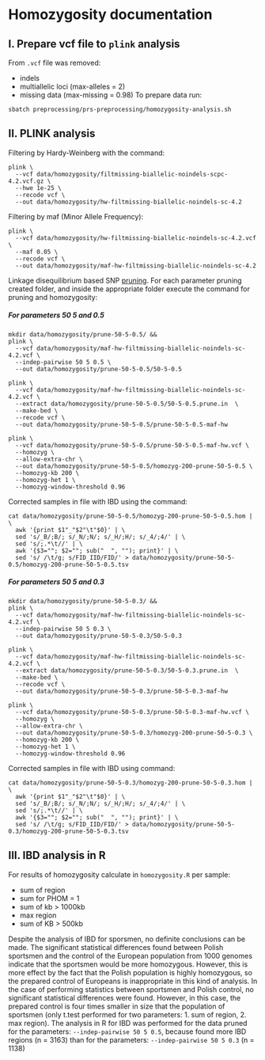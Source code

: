 
# Homozygosity documentation

## I. Prepare vcf file to `plink` analysis

From `.vcf` file was removed:
 -  indels
 -  multiallelic loci (max-alleles = 2)
 -  missing data (max-missing = 0.98)
To prepare data run:
```
sbatch preprocessing/prs-preprocessing/homozygosity-analysis.sh
``` 
## II. PLINK analysis
Filtering by Hardy-Weinberg with the command:
```
plink \
  --vcf data/homozygosity/filtmissing-biallelic-noindels-scpc-4.2.vcf.gz \
  --hwe 1e-25 \
  --recode vcf \
  --out data/homozygosity/hw-filtmissing-biallelic-noindels-sc-4.2

```

Filtering by maf (Minor Allele Frequency):
```
plink \
  --vcf data/homozygosity/hw-filtmissing-biallelic-noindels-sc-4.2.vcf \
  --maf 0.05 \
  --recode vcf \
  --out data/homozygosity/maf-hw-filtmissing-biallelic-noindels-sc-4.2
```

Linkage disequilibrium based SNP [pruning](https://zzz.bwh.harvard.edu/plink/summary.shtml). For each parameter pruning created folder, and inside the appropriate folder execute the command for pruning and homozygosity:
##### For parameters 50 5 and 0.5
```
mkdir data/homozygosity/prune-50-5-0.5/ &&
plink \
  --vcf data/homozygosity/maf-hw-filtmissing-biallelic-noindels-sc-4.2.vcf \
  --indep-pairwise 50 5 0.5 \
  --out data/homozygosity/prune-50-5-0.5/50-5-0.5
```

```
plink \
  --vcf data/homozygosity/maf-hw-filtmissing-biallelic-noindels-sc-4.2.vcf \
  --extract data/homozygosity/prune-50-5-0.5/50-5-0.5.prune.in  \
  --make-bed \
  --recode vcf \
  --out data/homozygosity/prune-50-5-0.5/prune-50-5-0.5-maf-hw
```

```
plink \
  --vcf data/homozygosity/prune-50-5-0.5/prune-50-5-0.5-maf-hw.vcf \
  --homozyg \
  --allow-extra-chr \
  --out data/homozygosity/prune-50-5-0.5/homozyg-200-prune-50-5-0.5 \
  --homozyg-kb 200 \
  --homozyg-het 1 \
  --homozyg-window-threshold 0.96
```

Corrected samples in file with IBD using the command:
```
cat data/homozygosity/prune-50-5-0.5/homozyg-200-prune-50-5-0.5.hom | \
  awk '{print $1"_"$2"\t"$0}' | \
  sed 's/_B/;B/; s/_N/;N/; s/_H/;H/; s/_4/;4/' | \
  sed 's/;.*\t//' | \
  awk '{$3=""; $2=""; sub("  ", ""); print}' | \
  sed 's/ /\t/g; s/FID_IID/FID/' > data/homozygosity/prune-50-5-0.5/homozyg-200-prune-50-5-0.5.tsv
```

##### For parameters 50 5 and 0.3
```
mkdir data/homozygosity/prune-50-5-0.3/ &&
plink \
  --vcf data/homozygosity/maf-hw-filtmissing-biallelic-noindels-sc-4.2.vcf \
  --indep-pairwise 50 5 0.3 \
  --out data/homozygosity/prune-50-5-0.3/50-5-0.3
```

```
plink \
  --vcf data/homozygosity/maf-hw-filtmissing-biallelic-noindels-sc-4.2.vcf \
  --extract data/homozygosity/prune-50-5-0.3/50-5-0.3.prune.in  \
  --make-bed \
  --recode vcf \
  --out data/homozygosity/prune-50-5-0.3/prune-50-5-0.3-maf-hw
```

```
plink \
  --vcf data/homozygosity/prune-50-5-0.3/prune-50-5-0.3-maf-hw.vcf \
  --homozyg \
  --allow-extra-chr \
  --out data/homozygosity/prune-50-5-0.3/homozyg-200-prune-50-5-0.3 \
  --homozyg-kb 200 \
  --homozyg-het 1 \
  --homozyg-window-threshold 0.96
```

Corrected samples in file with IBD using command:
```
cat data/homozygosity/prune-50-5-0.3/homozyg-200-prune-50-5-0.3.hom | \
  awk '{print $1"_"$2"\t"$0}' | \
  sed 's/_B/;B/; s/_N/;N/; s/_H/;H/; s/_4/;4/' | \
  sed 's/;.*\t//' | \
  awk '{$3=""; $2=""; sub("  ", ""); print}' | \
  sed 's/ /\t/g; s/FID_IID/FID/' > data/homozygosity/prune-50-5-0.3/homozyg-200-prune-50-5-0.3.tsv
```


## III. IBD analysis in  R
For results of homozygosity calculate in `homozygosity.R` per sample:
 - sum of region
 - sum for PHOM = 1
 - sum of kb > 1000kb
 - max region
 - sum of KB > 500kb

Despite the analysis of IBD for sporsmen, no definite conclusions can be made. The significant statistical differences found between Polish sportsmen and the control of the European population from 1000 genomes indicate that the sportsmen would be more homozygous. However, this is more effect by the fact that the Polish population is highly homozygous, so the prepared control of Europeans is inappropriate in this kind of analysis. In the case of performing statistics between sportsmen and Polish control, no significant statistical differences were found. However, in this case, the prepared control is four times smaller in size that the population of sportsmen (only t.test performed for two parameters: 1.  sum of region, 2. max  region).
The analysis in R for IBD was performed for the data pruned for the parameters: `--indep-pairwise 50 5 0.5`, because found more IBD regions (n = 3163) than for the parameters: `--indep-pairwise 50 5 0.3` (n = 1138)





